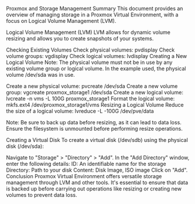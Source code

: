 Proxmox and Storage Management
Summary
This document provides an overview of managing storage in a Proxmox Virtual Environment, with a focus on Logical Volume Management (LVM).

Logical Volume Management (LVM)
LVM allows for dynamic volume resizing and allows you to create snapshots of your systems.

Checking Existing Volumes
Check physical volumes: pvdisplay
Check volume groups: vgdisplay
Check logical volumes: lvdisplay
Creating a New Logical Volume
Note: The physical volume must not be in use by any existing volume group or logical volume. In the example used, the physical volume /dev/sda was in use.

Create a new physical volume: pvcreate /dev/sda
Create a new volume group: vgcreate proxmox_storage1 /dev/sda
Create a new logical volume: lvcreate -n vms -L 100G proxmox_storage1
Format the logical volume: mkfs.ext4 /dev/proxmox_storage1/vms
Resizing a Logical Volume
Reduce the size of a logical volume: lvreduce -L -100G /dev/pve/data

Note: Be sure to back up data before resizing, as it can lead to data loss. Ensure the filesystem is unmounted before performing resize operations.

Creating a Virtual Disk
To create a virtual disk (/dev/sdb) using the physical disk (/dev/sda):

Navigate to "Storage" > "Directory" > "Add".
In the "Add Directory" window, enter the following details:
ID: An identifiable name for the storage
Directory: Path to your disk
Content: Disk Image, ISO image
Click on "Add".
Conclusion
Proxmox Virtual Environment offers versatile storage management through LVM and other tools. It's essential to ensure that data is backed up before carrying out operations like resizing or creating new volumes to prevent data loss.
